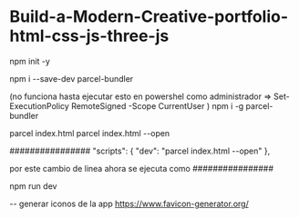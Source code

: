 # Build-a-Modern-Creative-portfolio-html-css-js-three-js

npm init -y

npm i --save-dev parcel-bundler 

(no funciona hasta ejecutar esto en powershel como administrador 
  => Set-ExecutionPolicy RemoteSigned -Scope CurrentUser )
  npm i -g parcel-bundler 

parcel index.html
  parcel index.html --open

################
"scripts": {
  "dev": "parcel index.html --open"
},

por este cambio de linea ahora se ejecuta como
################

npm run dev

-- generar iconos de la app
https://www.favicon-generator.org/